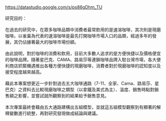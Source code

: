 https://datastudio.google.com/s/ps86gDhm_TU
<br><br>
研究目的：
<br><br>
在過去的研究中，在眾多咖啡品類中消費者最常飲用的是速溶咖啡，其次則是現磨咖啡。以雀巢為代表的速溶咖啡是最先打開咖啡市場入口的品類，經過多年的發展，其仍佔據著最大的咖啡市場份額。<br><br>
由此說明，對於咖啡的消費和飲用，目前大多數人追求的是方便快捷以及價格便宜的咖啡品牌。隨著星巴克、CAMA、路易莎等連鎖咖啡品牌入駐台灣市場，各大便利商店抓緊機遇推出各種方便快捷的現磨咖啡，消費者對於現磨咖啡的認知度以及接受程度越來越高。
<br><br>
藉此本專案想更近一步針對過去五大咖啡通路（7-11、全家、Cama、路易莎、星巴克）之資料去比較現磨咖啡之類型（以拿鐵及美式為主）、溫度、銷售時點對銷售額之影響，並嘗試就所觀察到的結果給予銷售意見。
<br><br>
本次專案最終會藉由五大通路建構出五組模型，並就這五組模型觀察到有顯著的解釋變數進行統整，再對研究發現做成結論與建議。
<br><br>
        
